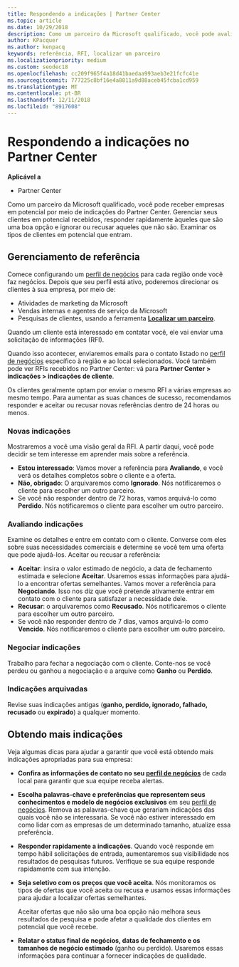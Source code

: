 ```yaml
---
title: Respondendo a indicações | Partner Center
ms.topic: article
ms.date: 10/29/2018
description: Como um parceiro da Microsoft qualificado, você pode avaliar, negociar e responder a indicações por meio do Partner Center.
author: KPacquer
ms.author: kenpacq
keywords: referência, RFI, localizar um parceiro
ms.localizationpriority: medium
ms.custom: seodec18
ms.openlocfilehash: cc209f965f4a18d41baedaa993aeb3e21fcfc41e
ms.sourcegitcommit: 777225c8bf16e4a8811a9d88aceb45fcba1cd959
ms.translationtype: MT
ms.contentlocale: pt-BR
ms.lasthandoff: 12/11/2018
ms.locfileid: "8917608"
---
```

# <a name="responding-to-referrals-in-partner-center"></a>Respondendo a indicações no Partner Center

**Aplicável a**

-  Partner Center

Como um parceiro da Microsoft qualificado, você pode receber empresas em potencial por meio de indicações do Partner Center. Gerenciar seus clientes em potencial recebidos, responder rapidamente àqueles que são uma boa opção e ignorar ou recusar aqueles que não são. Examinar os tipos de clientes em potencial que entram. 

## <a name="referral-management"></a>Gerenciamento de referência

Comece configurando um [perfil de negócios](create-a-marketing-profile.md) para cada região onde você faz negócios. Depois que seu perfil está ativo, poderemos direcionar os clientes à sua empresa, por meio de:

*  Atividades de marketing da Microsoft
*  Vendas internas e agentes de serviço da Microsoft
*  Pesquisas de clientes, usando a ferramenta **[Localizar um parceiro](https://partnercenter.microsoft.com/pcv/search)**.

Quando um cliente está interessado em contatar você, ele vai enviar uma solicitação de informações (RFI). 

Quando isso acontecer, enviaremos emails para o contato listado no [perfil de negócios](create-a-marketing-profile.md) específico à região e ao local selecionados. Você também pode ver RFIs recebidos no Partner Center: vá para **Partner Center > indicações > indicações de cliente**.

Os clientes geralmente optam por enviar o mesmo RFI a várias empresas ao mesmo tempo. Para aumentar as suas chances de sucesso, recomendamos responder e aceitar ou recusar novas referências dentro de 24 horas ou menos.

### <a name="new-referrals"></a>Novas indicações

Mostraremos a você uma visão geral da RFI. A partir daqui, você pode decidir se tem interesse em aprender mais sobre a referência. 

*  **Estou interessado**: Vamos mover a referência para **Avaliando**, e você verá os detalhes completos sobre o cliente e a oferta. 
*  **Não, obrigado**: O arquivaremos como **Ignorado**. Nós notificaremos o cliente para escolher um outro parceiro.
*  Se você não responder dentro de 72 horas, vamos arquivá-lo como **Perdido**. Nós notificaremos o cliente para escolher um outro parceiro.

### <a name="evaluating-referrals"></a>Avaliando indicações

Examine os detalhes e entre em contato com o cliente. Converse com eles sobre suas necessidades comerciais e determine se você tem uma oferta que pode ajudá-los. Aceitar ou recusar a referência: 

*  **Aceitar**: insira o valor estimado de negócio, a data de fechamento estimada e selecione **Aceitar**. Usaremos essas informações para ajudá-lo a encontrar ofertas semelhantes. Vamos mover a referência para **Negociando**. Isso nos diz que você pretende ativamente entrar em contato com o cliente para satisfazer a necessidade dele.
*  **Recusar**: o arquivaremos como **Recusado**. Nós notificaremos o cliente para escolher um outro parceiro.
*  Se você não responder dentro de 7 dias, vamos arquivá-lo como **Vencido**. Nós notificaremos o cliente para escolher um outro parceiro.

### <a name="negotiating-referrals"></a>Negociar indicações

Trabalho para fechar a negociação com o cliente. Conte-nos se você perdeu ou ganhou a negociação e a arquive como **Ganho** ou **Perdido**. 

### <a name="archived-referrals"></a>Indicações arquivadas

Revise suas indicações antigas (**ganho, perdido, ignorado, falhado, recusado** ou **expirado**) a qualquer momento. 

## <a name="getting-more-referrals"></a>Obtendo mais indicações

Veja algumas dicas para ajudar a garantir que você está obtendo mais indicações apropriadas para sua empresa:

*  **Confira as informações de contato no seu [perfil de negócios](create-a-marketing-profile.md)** de cada local para garantir que sua equipe receba alertas.

*  **Escolha palavras-chave e preferências que representem seus conhecimentos e modelo de negócios exclusivos** em seu [perfil de negócios](create-a-marketing-profile.md). Remova as palavras-chave que gerariam indicações das quais você não se interessaria. Se você não estiver interessado em como lidar com as empresas de um determinado tamanho, atualize essa preferência.

*  **Responder rapidamente a indicações**. Quando você responde em tempo hábil solicitações de entrada, aumentaremos sua visibilidade nos resultados de pesquisas futuros. Verifique se sua equipe responde rapidamente com sua intenção.

*  **Seja seletivo com os preços que você aceita**. Nós monitoramos os tipos de ofertas que você aceita ou recusa e usamos essas informações para ajudar a localizar ofertas semelhantes. 

   Aceitar ofertas que não são uma boa opção não melhora seus resultados de pesquisa e pode afetar a qualidade dos clientes em potencial que você recebe.

*  **Relatar o status final de negócios, datas de fechamento e os tamanhos de negócio estimado** (ganho ou perdido). Usaremos essas informações para continuar a fornecer indicações de qualidade.
